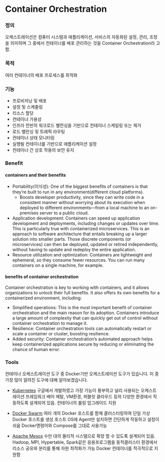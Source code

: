 # Container Orchestration

### 정의
오케스트레이션은 컴퓨터 시스템과 애플리케이션, 서비스의 자동화된 설정, 관리, 조정을 의미하며 그 중에서 컨테이너를 배포 관리하는 것을 Container Orchestration라 고 함.

### 목적
여러 컨테이너의 배포 프로세스를 최적화

### 기능
* 프로비저닝 및 배포
* 설정 및 스케줄링
* 리소스 할당
* 컨테이너 가용성
* 인프라 전반의 워크로드 밸런싱을 기반으로 컨테이너 스케일링 또는 제거
* 로드 밸런싱 및 트래픽 라우팅
* 컨테이너 상태 모니터링
* 실행될 컨테이너를 기반으로 애플리케이션 설정
* 컨테이너 간 상호 작용의 보안 유지

### Benefit
#### containers and their benefits
* Portability(이식성): One of the biggest benefits of containers is that they’re built to run in any environment(different cloud platforms). 
  * Boosts developer productivity, since they can write code in a consistent manner without worrying about its execution when deployed to different environments—from a local machine to an on-premises server to a public cloud.
* Application development: Containers can speed up application development and deployments, including changes or updates over time. This is particularly true with containerized microservices. This is an approach to software architecture that entails breaking up a larger solution into smaller parts. Those discrete components (or microservices) can then be deployed, updated or retired independently, without having to update and redeploy the entire application.
* Resource utilization and optimization: Containers are lightweight and ephemeral, so they consume fewer resources. You can run many containers on a single machine, for example.

#### benefits of container orchestration
Container orchestration is key to working with containers, and it allows organizations to unlock their full benefits. It also offers its own benefits for a containerized environment, including:

* Simplified operations: This is the most important benefit of container orchestration and the main reason for its adoption. Containers introduce a large amount of complexity that can quickly get out of control without container orchestration to manage it.
* Resilience: Container orchestration tools can automatically restart or scale a container or cluster, boosting resilience.
* Added security: Container orchestration’s automated approach helps keep containerized applications secure by reducing or eliminating the chance of human error.


### Tools
컨테이너 오케스트레이션 도구 중 Docker기반 오케스트레이션 도구가 있습니다. 이 중 가장 많이 알려진 도구에 대해 알아보겠습니다.

* [Kubernetes](https://kubernetes.io/)
구글에서 개발하였고 가장 기능이 풍부하고
널리 사용되는 오케스트레이션 프레임워크
베어 메탈, VM환경, 퍼블릿 클라우드 등의
다양한 환경에서 작동하도록 설계되어 있음.
컨테이너의 롤링 업그레이드 지원

* [Docker Swarm](https://docs.docker.com/engine/swarm/swarm-tutorial/)
여러 개의 Docker 호스트를 함께
클러스터링하여 단일 가상 Docker 호스트를 생성
호스트 OS에 Agent만 설치하면
간단하게 작동하고 설정이 쉬움
Docker명령어와 Compose를 그대로 사용가능

* [Apache Mesos](http://mesos.apache.org/documentation/latest/)
수만 대의 물리적 시스템으로
확장 할 수 있도록 설계되어 있음.
Hadoop, MPI, Hypertable, Spark같은
응용프로그램을 동적클러스터 환경에서
리소스 공유와 분리를 통해 자원 최적화가 가능
Docker 컨테이너를 적극적으로 지원함

